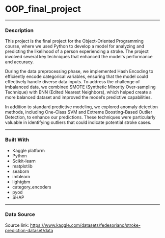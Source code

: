 # OOP_final_project

---
### Description
This project is the final project for the Object-Oriented Programming course, where we used Python to develop a model for analyzing and predicting the likelihood of a person experiencing a stroke. The project involved several key techniques that enhanced the model's performance and accuracy.

During the data preprocessing phase, we implemented Hash Encoding to efficiently encode categorical variables, ensuring that the model could effectively handle diverse data inputs. To address the challenge of imbalanced data, we combined SMOTE (Synthetic Minority Over-sampling Technique) with ENN (Edited Nearest Neighbors), which helped create a more balanced dataset and improved the model’s predictive capabilities.

In addition to standard predictive modeling, we explored anomaly detection methods, including One-Class SVM and Extreme Boosting-Based Outlier Detection, to enhance our predictions. These techniques were particularly valuable in identifying outliers that could indicate potential stroke cases.

---
### Built With

- Kaggle platform
- Python 
- Scikit-learn
- matplotlib
- seaborn
- imblearn
- lightgbm
- category_encoders
- pyod
- SHAP

---
### Data Source
Source link: https://www.kaggle.com/datasets/fedesoriano/stroke-prediction-dataset/data
